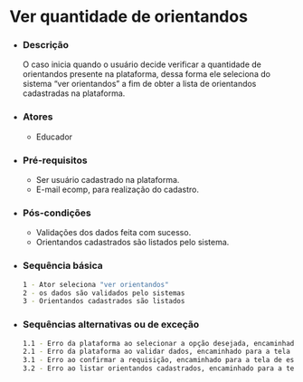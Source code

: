# Ver quantidade de orientandos

- ### Descrição 
    O caso inicia quando o usuário decide verificar a quantidade de orientandos presente na plataforma, dessa forma ele seleciona do sistema “ver orientandos” a fim de obter a lista de orientandos cadastradas na plataforma.

- ### Atores 
    - Educador

- ### Pré-requisitos 
    - Ser usuário cadastrado na plataforma.
    - E-mail ecomp, para realização do cadastro.

- ### Pós-condições
    - Validações dos dados feita com sucesso.
    - Orientandos cadastrados são listados pelo sistema.
    
- ### Sequência básica
    ```sh
    1 - Ator seleciona "ver orientandos"
    2 - os dados são validados pelo sistemas
    3 - Orientandos cadastrados são listados
    ```
    
- ### Sequências alternativas ou de exceção

    ```sh
    1.1 - Erro da plataforma ao selecionar a opção desejada, encaminhado para a tela de espera/contato suporte
    2.1 - Erro da plataforma ao validar dados, encaminhado para a tela de espera/contato suporte
    3.1 - Erro ao confirmar a requisição, encaminhado para a tela de espera/contato suporte
    3.2 - Erro ao listar orientandos cadastrados, encaminhado para a tela de espera/contato suporte
    ```

